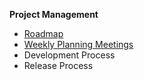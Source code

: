 **Project Management**
* [Roadmap](https://github.com/eclipse/che/wiki/Roadmap)
* [Weekly Planning Meetings](https://github.com/eclipse/che/wiki/Weekly-Planning-Meetings)  
* Development Process
* Release Process